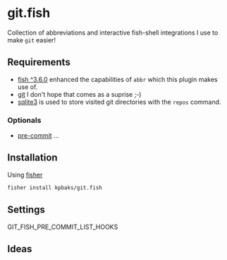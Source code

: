 # git.fish

Collection of abbreviations and interactive fish-shell integrations I use to make `git` easier!

## Requirements

- [fish ^3.6.0](https://github.com/fish-shell/fish-shell/releases/tag/3.6.0) enhanced the capabilities of `abbr` which this plugin makes use of.
- [git](https://git-scm.com/) I don't hope that comes as a suprise ;-)
- [sqlite3](https://www.sqlite.org/index.html) is used to store visited git directories with the `repos` command.

### Optionals
- [pre-commit](https://pre-commit.com/) ...


## Installation

Using [fisher](https://github.com/jorgebucaran/fisher)

```sh
fisher install kpbaks/git.fish
```

## Settings
GIT_FISH_PRE_COMMIT_LIST_HOOKS

## Ideas
